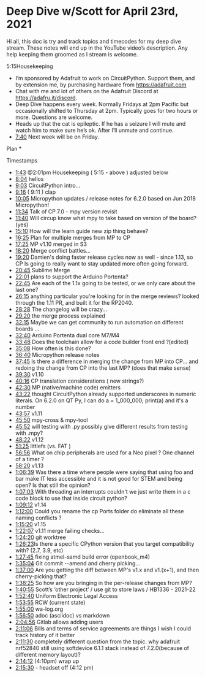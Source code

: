 # Deep Dive w/Scott for April 23rd, 2021


Hi all, this doc is try and track topics and timecodes for my deep dive stream. These notes will end up in the YouTube video’s description. Any help keeping them groomed as I stream is welcome.


5:15Housekeeping
* I’m sponsored by Adafruit to work on CircuitPython. Support them, and by extension me, by purchasing hardware from https://adafruit.com
* Chat with me and lot of others on the Adafruit Discord at https://adafru.it/discord.
* Deep Dive happens every week. Normally Fridays at 2pm Pacific but occasionally shifted to Thursday at 2pm. Typically goes for two hours or more. Questions are welcome.
* Heads up that the cat is epileptic. If he has a seizure I will mute and watch him to make sure he’s ok. After I’ll unmute and continue.
* [7:40](https://www.youtube.com/watch?v=21Qt4mRoyBo&t=460) Next week will be on Friday.


Plan
*

Timestamps
* [1:43](https://www.youtube.com/watch?v=21Qt4mRoyBo&t=103) @2:01pm Housekeeping ( 5:15 - above ) adjusted below
* [8:04](https://www.youtube.com/watch?v=21Qt4mRoyBo&t=484) hellos
* [9:03](https://www.youtube.com/watch?v=21Qt4mRoyBo&t=543) CircuitPython intro…
* [9:16](https://www.youtube.com/watch?v=21Qt4mRoyBo&t=556) ( 9:11 ) clap
* [10:05](https://www.youtube.com/watch?v=21Qt4mRoyBo&t=605) Micropython updates / release notes for 6.2.0 based on Jun 2018 Micropython!
* [11:34](https://www.youtube.com/watch?v=21Qt4mRoyBo&t=694) Talk of CP 7.0 - mpy version revisit
* [11:40](https://www.youtube.com/watch?v=21Qt4mRoyBo&t=700) Will circup know what mpy to take based on version of the board? (yes)
* [15:10](https://www.youtube.com/watch?v=21Qt4mRoyBo&t=910) How will the learn guide new zip thing behave?
* [16:25](https://www.youtube.com/watch?v=21Qt4mRoyBo&t=985) Plan for multiple merges from MP to CP
* [17:25](https://www.youtube.com/watch?v=21Qt4mRoyBo&t=1045) MP v1.10 merged in S3
* [18:20](https://www.youtube.com/watch?v=21Qt4mRoyBo&t=1100) Merge conflict battles…
* [19:20](https://www.youtube.com/watch?v=21Qt4mRoyBo&t=1160) Damien's doing faster release cycles now as well - since 1.13, so CP Is going to really want to stay updated more often going forward.
* [20:45](https://www.youtube.com/watch?v=21Qt4mRoyBo&t=1245) Sublime Merge
* [22:01](https://www.youtube.com/watch?v=21Qt4mRoyBo&t=1321) plans to support the Arduino Portenta?
* [22:45](https://www.youtube.com/watch?v=21Qt4mRoyBo&t=1365) Are each of the 1.1x going to be tested, or we only care about the last one?
* [26:15](https://www.youtube.com/watch?v=21Qt4mRoyBo&t=1575) anything particular you're looking for in the merge reviews? looked through the 1.11 PR, and built it for the RP2040.
* [28:28](https://www.youtube.com/watch?v=21Qt4mRoyBo&t=1708) The changelog will be crazy…
* [29:20](https://www.youtube.com/watch?v=21Qt4mRoyBo&t=1760)  the merge process explained
* [32:15](https://www.youtube.com/watch?v=21Qt4mRoyBo&t=1935) Maybe we can get community to run automation on different boards …
* [32:40](https://www.youtube.com/watch?v=21Qt4mRoyBo&t=1960) Arduino Portenta dual core M7/M4
* [33:48](https://www.youtube.com/watch?v=21Qt4mRoyBo&t=2028) Does the toolchain allow for a code builder front end ?(edited)
* [35:08](https://www.youtube.com/watch?v=21Qt4mRoyBo&t=2108) How often is this done?
* [36:40](https://www.youtube.com/watch?v=21Qt4mRoyBo&t=2200) Micropython release notes
* [37:45](https://www.youtube.com/watch?v=21Qt4mRoyBo&t=2265) Is there a difference in merging the change from MP into CP... and redoing the change from CP into the last MP? (does that make sense)
* [39:30](https://www.youtube.com/watch?v=21Qt4mRoyBo&t=2370) v1.10
* [40:16](https://www.youtube.com/watch?v=21Qt4mRoyBo&t=2416) CP translation considerations ( new strings?)
* [42:30](https://www.youtube.com/watch?v=21Qt4mRoyBo&t=2550) MP (native/machine code) emitters
* [43:22](https://www.youtube.com/watch?v=21Qt4mRoyBo&t=2602) thought CircuitPython already supported underscores in numeric literals. On 6.2.0 on QT Py, I can do a = 1_000_000; print(a) and it's a number
* [43:57](https://www.youtube.com/watch?v=21Qt4mRoyBo&t=2637) v1.11
* [45:50](https://www.youtube.com/watch?v=21Qt4mRoyBo&t=2750) mpy-cross & mpy-tool
* [45:52](https://www.youtube.com/watch?v=21Qt4mRoyBo&t=2752) will testing with .py possibly give different results from testing with .mpy?
* [48:22](https://www.youtube.com/watch?v=21Qt4mRoyBo&t=2902) v1.12
* [51:25](https://www.youtube.com/watch?v=21Qt4mRoyBo&t=3085) littlefs (vs. FAT )
* [56:56](https://www.youtube.com/watch?v=21Qt4mRoyBo&t=3416) What on chip peripherals are used for a Neo pixel ? One channel of a timer ?
* [58:20](https://www.youtube.com/watch?v=21Qt4mRoyBo&t=3500) v1.13
* [1:06:39](https://www.youtube.com/watch?v=21Qt4mRoyBo&t=3999) Was there a time where people were saying that using foo and bar make IT less accessible and it is not good for STEM and being open? Is that still the opinion?
* [1:07:03](https://www.youtube.com/watch?v=21Qt4mRoyBo&t=4023) With threading an interrupts couldn't we just write them in a c code block to use that inside circuit python?
* [1:09:12](https://www.youtube.com/watch?v=21Qt4mRoyBo&t=4152) v1.14
* [1:12:00](https://www.youtube.com/watch?v=21Qt4mRoyBo&t=4320) Could you rename the cp Ports folder do eliminate all these naming conflicts ?
* [1:15:20](https://www.youtube.com/watch?v=21Qt4mRoyBo&t=4520) v1.15
* [1:22:07](https://www.youtube.com/watch?v=21Qt4mRoyBo&t=4927) v1.11 merge failing checks…
* [1:24:20](https://www.youtube.com/watch?v=21Qt4mRoyBo&t=5060) git worktree
* [1:26:23](https://www.youtube.com/watch?v=21Qt4mRoyBo&t=5183) ​Is there a specific CPython version that you target compatibility with? (2.7, 3.9, etc)
* [1:27:45](https://www.youtube.com/watch?v=21Qt4mRoyBo&t=5265) fixing atmel-samd build error (openbook_m4)
* [1:35:04](https://www.youtube.com/watch?v=21Qt4mRoyBo&t=5704) Git commit --amend and cherry picking…
* [1:37:00](https://www.youtube.com/watch?v=21Qt4mRoyBo&t=5820) Are you getting the diff between MP's v1.x and v1.(x+1), and then cherry-picking that?
* [1:38:25](https://www.youtube.com/watch?v=21Qt4mRoyBo&t=5905) So how are you bringing in the per-release changes from MP?
* [1:40:55](https://www.youtube.com/watch?v=21Qt4mRoyBo&t=6055)  Scott’s  ‘other project’ / use git to store laws / HB1336 - 2021-22
* [1:52:40](https://www.youtube.com/watch?v=21Qt4mRoyBo&t=6760) Uniform Electronic Legal Access
* [1:53:55](https://www.youtube.com/watch?v=21Qt4mRoyBo&t=6835) RCW (current state)
* [1:55:00](https://www.youtube.com/watch?v=21Qt4mRoyBo&t=6900) wa-log.org
* [1:56:50](https://www.youtube.com/watch?v=21Qt4mRoyBo&t=7010) adoc (asciidoc) vs markdown
* [2:04:56](https://www.youtube.com/watch?v=21Qt4mRoyBo&t=7496) Gitlab allows adding users
* [2:11:06](https://www.youtube.com/watch?v=21Qt4mRoyBo&t=7866) Bills and terms of service agreements are things I wish I could track history of it better
* [2:11:30](https://www.youtube.com/watch?v=21Qt4mRoyBo&t=7890) completely different question from the topic. why adafruit nrf52840 still using softdevice 6.1.1 stack instead of 7.2.0(because of different memory layout)?
* [2:14:12](https://www.youtube.com/watch?v=21Qt4mRoyBo&t=8052) (4:10pm) wrap up
* [2:15:30](https://www.youtube.com/watch?v=21Qt4mRoyBo&t=8130) - headset off (4:12 pm)
